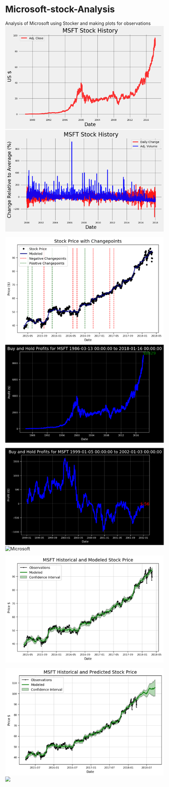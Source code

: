 # Microsoft-stock-Analysis
Analysis of Microsoft using Stocker and making plots for observations
![Microsoft](stock_history.png)
![Microsoft](daily_change.png)

![Microsoft](changepoints.png)
![Microsoft](profit.png)

![Microsoft](profit1.png)
![Microsoft]()

![Microsoft](model.png)

![Microsoft](prediction.png)
![](trend.png")

